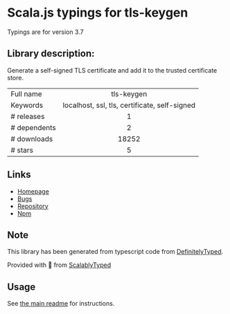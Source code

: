 
# Scala.js typings for tls-keygen

Typings are for version 3.7

## Library description:
Generate a self-signed TLS certificate and add it to the trusted certificate store.

|                    |                 |
| ------------------ | :-------------: |
| Full name          | tls-keygen |
| Keywords           | localhost, ssl, tls, certificate, self-signed |
| # releases         | 1 |
| # dependents       | 2 |
| # downloads        | 18252 |
| # stars            | 5 |

## Links
- [Homepage](https://gitlab.com/sebdeckers/tls-keygen#readme)
- [Bugs](https://gitlab.com/sebdeckers/tls-keygen/issues)
- [Repository](https://gitlab.com/sebdeckers/tls-keygen)
- [Npm](https://www.npmjs.com/package/tls-keygen)
    


## Note
This library has been generated from typescript code from [DefinitelyTyped](https://definitelytyped.org).

Provided with :purple_heart: from [ScalablyTyped](https://github.com/oyvindberg/ScalablyTyped)

## Usage
See [the main readme](../../readme.md) for instructions.


